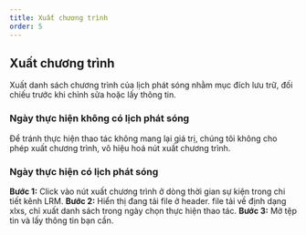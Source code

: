 ```yaml
---
title: Xuất chương trình
order: 5
---
```

## Xuất chương trình	
Xuất danh sách chương trình của lịch phát sóng nhằm mục đích lưu trữ, đối chiếu trước khi chỉnh sửa hoặc lấy thông tin.

### Ngày thực hiện không có lịch phát sóng
Để tránh thực hiện thao tác không mang lại giá trị, chúng tôi không cho phép xuất chương trình, vô hiệu hoá nút xuất chương trình.
### Ngày thực hiện có lịch phát sóng
**Bước 1:** Click vào nút xuất chương trình ở dòng thời gian sự kiện trong chi tiết kênh LRM.
**Bước 2:** Hiển thị đang tải file ở header. file tải về định dạng xlxs, chỉ xuất danh sách trong ngày chọn thực hiện thao tác.
**Bước 3:** Mở tệp tin và lấy thông tin bạn cần.